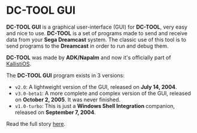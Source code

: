 # DC-TOOL GUI

**DC-TOOL GUI** is a graphical user-interface (GUI) for **DC-TOOL**, very easy
and nice to use. **DC-TOOL** is a set of programs made to send and receive data
from your **Sega Dreamcast** system. The classic use of this tool is to send
programs to the **Dreamcast** in order to run and debug them.

**DC-TOOL** was made by **ADK/Napalm** and now it's officially part of [KallistiOS](https://github.com/KallistiOS).

The **DC-TOOL GUI** program exists in 3 versions:
* `v2.0`: A lightweight version of the GUI, released on **July 14, 2004**.
* `v3.0-beta1`: A more complete and complex version of the GUI, released on **October 2, 2005**. It was never finished.
* `v1.0-turbo`: This is just a **Windows Shell Integration** companion, released on **September 7, 2004**.

Read the full story [here](http://bit.ly/2IBzE3p).